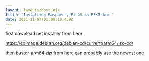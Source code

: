 ```yaml
---
layout: layouts/post.njk
title: "Installing Raspberry Pi OS on ESXI-Arm "
date: 2021-11-07T01:09:18.439Z
---
```

first download net installer from here 

https://cdimage.debian.org/debian-cd/current/arm64/iso-cd/

then buster-arm64.zip from here can probably use the newest one